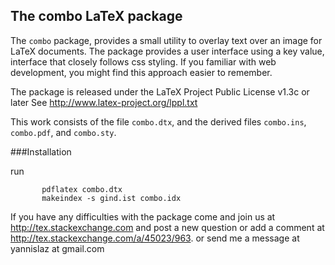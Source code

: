 ## The combo LaTeX package

The `combo` package, provides a small utility to
overlay text over an image for LaTeX documents.  The
package provides a user interface using a key value, interface
that closely follows css styling. If you familiar with
web development, you might find this approach easier to remember.

The package is released under the LaTeX Project Public License v1.3c or later
See http://www.latex-project.org/lppl.txt

This work consists of the file  `combo.dtx`,
and the derived files   `combo.ins`,  `combo.pdf`, and `combo.sty`.

###Installation

run

           pdflatex combo.dtx
           makeindex -s gind.ist combo.idx

If you have any difficulties with the package come and join us at
http://tex.stackexchange.com and post a new question or
add a comment at http://tex.stackexchange.com/a/45023/963.
or send me a message at  yannislaz at gmail.com



